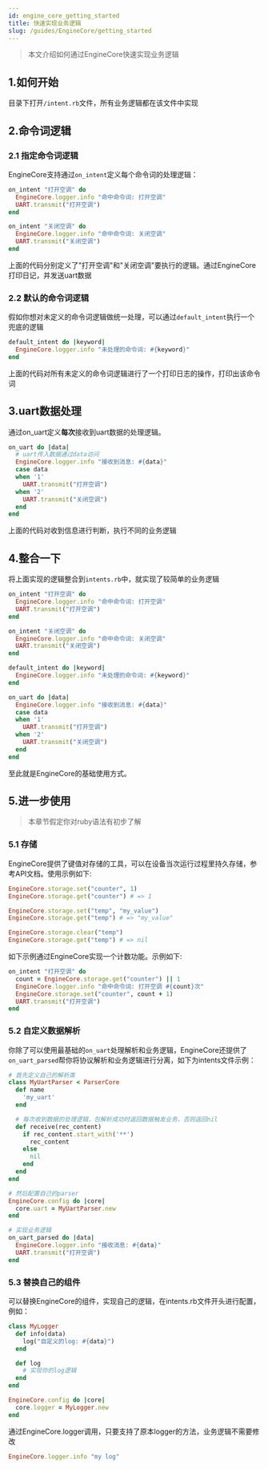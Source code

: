```yaml
---
id: engine_core_getting_started
title: 快速实现业务逻辑
slug: /guides/EngineCore/getting_started
---
```


> 本文介绍如何通过EngineCore快速实现业务逻辑

## 1.如何开始

目录下打开`/intent.rb`文件，所有业务逻辑都在该文件中实现

## 2.命令词逻辑

### 2.1 指定命令词逻辑

EngineCore支持通过`on_intent`定义每个命令词的处理逻辑：

```ruby
on_intent "打开空调" do
  EngineCore.logger.info "命中命令词: 打开空调"
  UART.transmit("打开空调")
end

on_intent "关闭空调" do
  EngineCore.logger.info "命中命令词: 关闭空调"
  UART.transmit("关闭空调")
end
```

上面的代码分别定义了"打开空调"和"关闭空调"要执行的逻辑。通过EngineCore打印日记，并发送uart数据

### 2.2 默认的命令词逻辑

假如你想对未定义的命令词逻辑做统一处理，可以通过`default_intent`执行一个兜底的逻辑

```ruby
default_intent do |keyword|
  EngineCore.logger.info "未处理的命令词: #{keyword}"
end
```

上面的代码对所有未定义的命令词逻辑进行了一个打印日志的操作，打印出该命令词

## 3.uart数据处理

通过on_uart定义**每次**接收到uart数据的处理逻辑。

```ruby
on_uart do |data|
  # uart传入数据通过data访问
  EngineCore.logger.info "接收到消息: #{data}"
  case data
  when '1'
    UART.transmit("打开空调")
  when '2'
    UART.transmit("关闭空调")
  end
end
```

上面的代码对收到信息进行判断，执行不同的业务逻辑

## 4.整合一下

将上面实现的逻辑整合到`intents.rb`中，就实现了较简单的业务逻辑

```ruby
on_intent "打开空调" do
  EngineCore.logger.info "命中命令词: 打开空调"
  UART.transmit("打开空调")
end

on_intent "关闭空调" do
  EngineCore.logger.info "命中命令词: 关闭空调"
  UART.transmit("关闭空调")
end

default_intent do |keyword|
  EngineCore.logger.info "未处理的命令词: #{keyword}"
end

on_uart do |data|
  EngineCore.logger.info "接收到消息: #{data}"
  case data
  when '1'
    UART.transmit("打开空调")
  when '2'
    UART.transmit("关闭空调")
  end
end
```

至此就是EngineCore的基础使用方式。

## 5.进一步使用

> 本章节假定你对ruby语法有初步了解

### 5.1 存储

EngineCore提供了键值对存储的工具，可以在设备当次运行过程里持久存储，参考API文档。使用示例如下:

```ruby
EngineCore.storage.set("counter", 1)
EngineCore.storage.get("counter") # => 1

EngineCore.storage.set("temp", "my_value")
EngineCore.storage.get("temp") # => "my_value"

EngineCore.storage.clear("temp")
EngineCore.storage.get("temp") # => nil
```

如下示例通过EngineCore实现一个计数功能。示例如下:

```ruby
on_intent "打开空调" do
  count = EngineCore.storage.get("counter") || 1
  EngineCore.logger.info "命中命令词: 打开空调 #{count}次"
  EngineCore.storage.set("counter", count + 1)
  UART.transmit("打开空调")
end
```

### 5.2 自定义数据解析

你除了可以使用最基础的`on_uart`处理解析和业务逻辑，EngineCore还提供了`on_uart_parsed`帮你将协议解析和业务逻辑进行分离，如下为intents文件示例：

```ruby
# 首先定义自己的解析类
class MyUartParser < ParserCore
  def name
    'my_uart'
  end

  # 每次收到数据的处理逻辑，包解析成功时返回数据触发业务，否则返回nil
  def receive(rec_content)
    if rec_content.start_with('**')
      rec_content
    else
      nil
    end
  end
end

# 然后配置自己的parser
EngineCore.config do |core|
  core.uart = MyUartParser.new
end

# 实现业务逻辑
on_uart_parsed do |data|
  EngineCore.logger.info "接收消息: #{data}"
  UART.transmit("打开空调")
end
```

### 5.3 替换自己的组件

可以替换EngineCore的组件，实现自己的逻辑，在intents.rb文件开头进行配置，例如：

```ruby
class MyLogger
  def info(data)
    log("自定义的log: #{data}")
  end

  def log
    # 实现你的log逻辑
  end
end

EngineCore.config do |core|
  core.logger = MyLogger.new
end
```

通过EngineCore.logger调用，只要支持了原本logger的方法，业务逻辑不需要修改

```ruby
EngineCore.logger.info "my log"
```